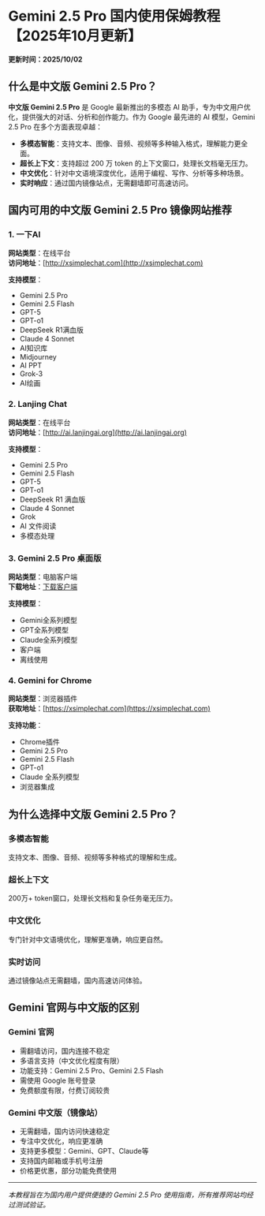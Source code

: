 # Gemini 2.5 Pro 国内使用保姆教程【2025年10月更新】

**更新时间：2025/10/02**  

## 什么是中文版 Gemini 2.5 Pro？

**中文版 Gemini 2.5 Pro** 是 Google 最新推出的多模态 AI 助手，专为中文用户优化，提供强大的对话、分析和创作能力。作为 Google 最先进的 AI 模型，Gemini 2.5 Pro 在多个方面表现卓越：

- **多模态智能**：支持文本、图像、音频、视频等多种输入格式，理解能力更全面。
- **超长上下文**：支持超过 200 万 token 的上下文窗口，处理长文档毫无压力。
- **中文优化**：针对中文语境深度优化，适用于编程、写作、分析等多种场景。
- **实时响应**：通过国内镜像站点，无需翻墙即可高速访问。

## 国内可用的中文版 Gemini 2.5 Pro 镜像网站推荐

### 1. 一下AI
**网站类型**：在线平台  
**访问地址**：[http://xsimplechat.com](http://xsimplechat.com)

**支持模型**：
- Gemini 2.5 Pro
- Gemini 2.5 Flash
- GPT-5
- GPT-o1
- DeepSeek R1满血版
- Claude 4 Sonnet
- AI知识库
- Midjourney
- AI PPT
- Grok-3
- AI绘画

### 2. Lanjing Chat
**网站类型**：在线平台  
**访问地址**：[http://ai.lanjingai.org](http://ai.lanjingai.org)

**支持模型**：
- Gemini 2.5 Pro
- Gemini 2.5 Flash
- GPT-5
- GPT-o1
- DeepSeek R1 满血版
- Claude 4 Sonnet
- Grok
- AI 文件阅读
- 多模态处理

### 3. Gemini 2.5 Pro 桌面版
**网站类型**：电脑客户端  
**下载地址**：[下载客户端](https://xsimplechat.com/app_client/XSimpleChat-windows.zip)

**支持模型**：
- Gemini全系列模型
- GPT全系列模型
- Claude全系列模型
- 客户端
- 离线使用

### 4. Gemini for Chrome
**网站类型**：浏览器插件  
**获取地址**：[https://xsimplechat.com](https://xsimplechat.com)

**支持功能**：
- Chrome插件
- Gemini 2.5 Pro
- Gemini 2.5 Flash
- GPT-o1
- Claude 全系列模型
- 浏览器集成

## 为什么选择中文版 Gemini 2.5 Pro？

### 多模态智能
支持文本、图像、音频、视频等多种格式的理解和生成。

### 超长上下文
200万+ token窗口，处理长文档和复杂任务毫无压力。

### 中文优化 
专门针对中文语境优化，理解更准确，响应更自然。

### 实时访问
通过镜像站点无需翻墙，国内高速访问体验。

## Gemini 官网与中文版的区别

### Gemini 官网
- 需翻墙访问，国内连接不稳定
- 多语言支持（中文优化程度有限）
- 功能支持：Gemini 2.5 Pro、Gemini 2.5 Flash
- 需使用 Google 账号登录
- 免费额度有限，付费订阅较贵

### Gemini 中文版（镜像站）
- 无需翻墙，国内访问快速稳定
- 专注中文优化，响应更准确
- 支持更多模型：Gemini、GPT、Claude等
- 支持国内邮箱或手机号注册
- 价格更优惠，部分功能免费使用

---

*本教程旨在为国内用户提供便捷的 Gemini 2.5 Pro 使用指南，所有推荐网站均经过测试验证。*
